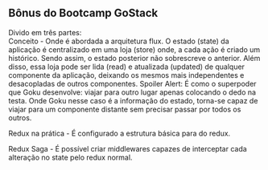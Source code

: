 ## Bônus do Bootcamp GoStack

Divido em três partes:  
Conceito - Onde é abordada a arquitetura flux. O estado (state) da aplicação é centralizado em uma loja (store) onde, a cada ação é criado um histórico. Sendo assim, o estado posterior não sobrescreve o anterior. Além disso, essa loja pode ser lida (read) e atualizada (updated) de qualquer componente da aplicação, deixando os mesmos mais independentes e desacopladas de outros componentes. Spoiler Alert: É como o superpoder que Goku desenvolve: viajar para outro lugar apenas colocando o dedo na testa. Onde Goku nesse caso é a informação do estado, torna-se capaz de viajar para um componente distante sem precisar passar por todos os outros.

Redux na prática - É configurado a estrutura básica para do redux.

Redux Saga - É possível criar middlewares capazes de interceptar cada alteração no state pelo redux normal.
